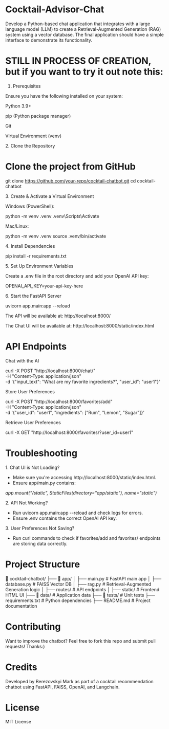 # Cocktail-Advisor-Chat
Develop a Python-based chat application that integrates with a large language model (LLM) to create a Retrieval-Augmented Generation (RAG) system using a vector database. The final application should have a simple interface to demonstrate its functionality.

# STILL IN PROCESS OF CREATION, but if you want to try it out note this:

1. Prerequisites

Ensure you have the following installed on your system:

Python 3.9+

pip (Python package manager)

Git

Virtual Environment (venv)

2️. Clone the Repository

# Clone the project from GitHub
git clone https://github.com/your-repo/cocktail-chatbot.git
cd cocktail-chatbot

3️. Create & Activate a Virtual Environment

Windows (PowerShell):

python -m venv .venv
.venv\Scripts\Activate

Mac/Linux:

python -m venv .venv
source .venv/bin/activate

4️. Install Dependencies

pip install -r requirements.txt

5️. Set Up Environment Variables

Create a .env file in the root directory and add your OpenAI API key:

OPENAI_API_KEY=your-api-key-here

6️. Start the FastAPI Server

uvicorn app.main:app --reload

The API will be available at: http://localhost:8000/

The Chat UI will be available at: http://localhost:8000/static/index.html

# API Endpoints

Chat with the AI

curl -X POST "http://localhost:8000/chat/" \
     -H "Content-Type: application/json" \
     -d '{"input_text": "What are my favorite ingredients?", "user_id": "user1"}'

Store User Preferences

curl -X POST "http://localhost:8000/favorites/add" \
     -H "Content-Type: application/json" \
     -d '{"user_id": "user1", "ingredients": ["Rum", "Lemon", "Sugar"]}'

Retrieve User Preferences

curl -X GET "http://localhost:8000/favorites/?user_id=user1"

# Troubleshooting

1️. Chat UI is Not Loading?

* Make sure you're accessing http://localhost:8000/static/index.html.
* Ensure app/main.py contains:

*app.mount("/static", StaticFiles(directory="app/static"), name="static")*

2️. API Not Working?

* Run uvicorn app.main:app --reload and check logs for errors.
* Ensure .env contains the correct OpenAI API key.

3️. User Preferences Not Saving?

* Run curl commands to check if favorites/add and favorites/ endpoints are storing data correctly.

# Project Structure

📂 cocktail-chatbot/
├── 📂 app/
│   ├── main.py        # FastAPI main app
│   ├── database.py    # FAISS Vector DB
│   ├── rag.py         # Retrieval-Augmented Generation logic
│   ├── routes/        # API endpoints
│   ├── static/        # Frontend HTML UI
├── 📂 data/          # Application data
├── 📂 tests/          # Unit tests
├── requirements.txt   # Python dependencies
├── README.md          # Project documentation

# Contributing
Want to improve the chatbot? Feel free to fork this repo and submit pull requests! Thanks:)

# Credits
Developed by Berezovskyi Mark as part of a cocktail recommendation chatbot using FastAPI, FAISS, OpenAI, and Langchain.

# License
MIT License

